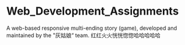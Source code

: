 # Web_Development_Assignments
A web-based responsive multi-ending story (game), developed and maintained by the "灰姑娘“ team.
红红火火恍恍惚惚哈哈哈哈哈